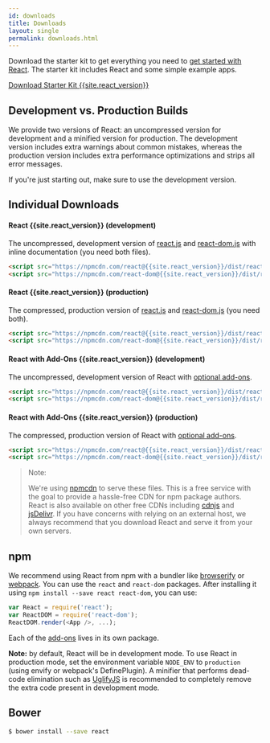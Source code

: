 ```yaml
---
id: downloads
title: Downloads
layout: single
permalink: downloads.html
---
```

Download the starter kit to get everything you need to
[get started with React](/react/docs/getting-started-zh-CN.html). The starter kit includes React and some simple example apps.

<div class="buttons-unit downloads">
  <a href="/react/downloads/react-{{site.react_version}}.zip" class="button">
    Download Starter Kit {{site.react_version}}
  </a>
</div>

## Development vs. Production Builds

We provide two versions of React: an uncompressed version for development and a minified version for production. The development version includes extra warnings about common mistakes, whereas the production version includes extra performance optimizations and strips all error messages.

If you're just starting out, make sure to use the development version.

## Individual Downloads

#### React {{site.react_version}} (development)
The uncompressed, development version of [react.js](https://npmcdn.com/react@{{site.react_version}}/dist/react.js) and [react-dom.js](https://npmcdn.com/react-dom@{{site.react_version}}/dist/react-dom.js) with inline documentation (you need both files).

```html
<script src="https://npmcdn.com/react@{{site.react_version}}/dist/react.js"></script>
<script src="https://npmcdn.com/react-dom@{{site.react_version}}/dist/react-dom.js"></script>
```

#### React {{site.react_version}} (production)
The compressed, production version of [react.js](https://npmcdn.com/react@{{site.react_version}}/dist/react.min.js) and [react-dom.js](https://npmcdn.com/react-dom@{{site.react_version}}/dist/react-dom.min.js) (you need both).

```html
<script src="https://npmcdn.com/react@{{site.react_version}}/dist/react.min.js"></script>
<script src="https://npmcdn.com/react-dom@{{site.react_version}}/dist/react-dom.min.js"></script>
```

#### React with Add-Ons {{site.react_version}} (development)
The uncompressed, development version of React with [optional add-ons](/react/docs/addons.html).

```html
<script src="https://npmcdn.com/react@{{site.react_version}}/dist/react-with-addons.js"></script>
<script src="https://npmcdn.com/react-dom@{{site.react_version}}/dist/react-dom.js"></script>
```

#### React with Add-Ons {{site.react_version}} (production)
The compressed, production version of React with [optional add-ons](/react/docs/addons.html).

```html
<script src="https://npmcdn.com/react@{{site.react_version}}/dist/react-with-addons.min.js"></script>
<script src="https://npmcdn.com/react-dom@{{site.react_version}}/dist/react-dom.min.js"></script>
```

> Note:
>
> We're using [npmcdn](https://npmcdn.com) to serve these files. This is a free service with the goal to provide a hassle-free CDN for npm package authors. React is also available on other free CDNs including [cdnjs](https://cdnjs.com/libraries/react/) and [jsDelivr](https://www.jsdelivr.com/projects/react). If you have concerns with relying on an external host, we always recommend that you download React and serve it from your own servers.

## npm

We recommend using React from npm with a bundler like [browserify](http://browserify.org/) or [webpack](https://webpack.github.io/). You can use the `react` and `react-dom` packages. After installing it using `npm install --save react react-dom`, you can use:

```js
var React = require('react');
var ReactDOM = require('react-dom');
ReactDOM.render(<App />, ...);
```

Each of the [add-ons](/react/docs/addons.html) lives in its own package.

**Note:** by default, React will be in development mode. To use React in production mode, set the environment variable `NODE_ENV` to `production` (using envify or webpack's DefinePlugin). A minifier that performs dead-code elimination such as [UglifyJS](https://github.com/mishoo/UglifyJS2) is recommended to completely remove the extra code present in development mode.

## Bower

```sh
$ bower install --save react
```
